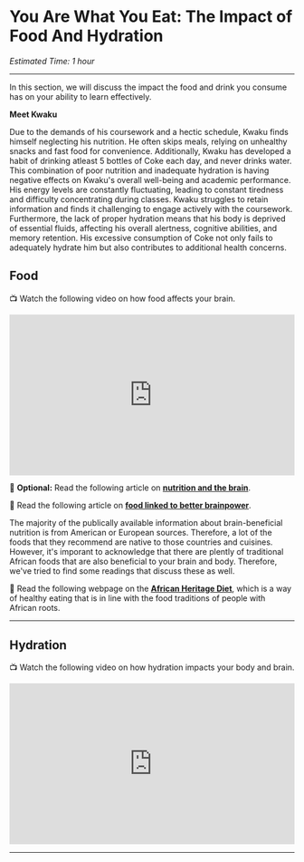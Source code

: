 # You Are What You Eat: The Impact of Food And Hydration

*Estimated Time: 1 hour*

---

In this section, we will discuss the impact the food and drink you consume has on your ability to learn effectively.

<aside>

**Meet Kwaku**
  
Due to the demands of his coursework and a hectic schedule, Kwaku finds himself neglecting his nutrition. He often skips meals, relying on unhealthy snacks and fast food for convenience. Additionally, Kwaku has developed a habit of drinking atleast 5 bottles of Coke each day, and never drinks water. This combination of poor nutrition and inadequate hydration is having negative effects on Kwaku's overall well-being and academic performance. His energy levels are constantly fluctuating, leading to constant tiredness and difficulty concentrating during classes. Kwaku struggles to retain information and finds it challenging to engage actively with the coursework. Furthermore, the lack of proper hydration means that his body is deprived of essential fluids, affecting his overall alertness, cognitive abilities, and memory retention. His excessive consumption of Coke not only fails to adequately hydrate him but also contributes to additional health concerns.
  
</aside>

## Food

<aside>


📺 Watch the following video on how food affects your brain.

</aside>

<div style="position: relative; padding-bottom: 56.25%; height: 0;"><iframe src="https://www.youtube.com/embed/xyQY8a-ng6g" title="YouTube video player" frameborder="0" allow="accelerometer; autoplay; clipboard-write; encrypted-media; gyroscope; picture-in-picture" allowfullscreen style="position: absolute; top: 0; left: 0; width: 100%; height: 100%;"></iframe></div>


<aside>
  
📖 **Optional:** Read the following article on [**nutrition and the brain**](http://faculty.washington.edu/chudler/nutr.html).

</aside>

<aside>


📖 Read the following article on [**food linked to better brainpower**](https://www.health.harvard.edu/healthbeat/foods-linked-to-better-brainpower).

</aside>

The majority of the publically available information about brain-beneficial nutrition is from American or European sources. Therefore, a lot of the foods that they recommend are native to those countries and cuisines. However, it's imporant to acknowledge that there are plently of traditional African foods that are also beneficial to your brain and body. Therefore, we've tried to find some readings that discuss these as well.

<aside>
  
📖 Read the following webpage on the **[African Heritage Diet](https://oldwayspt.org/traditional-diets/african-heritage-diet)**, which is a way of healthy eating that is in line with the food traditions of people with African roots.

</aside>

---

## Hydration

<aside>


📺 Watch the following video on how hydration impacts your body and brain.

</aside>

<div style="position: relative; padding-bottom: 56.25%; height: 0;"><iframe src="https://www.youtube.com/embed/9iMGFqMmUFs" title="YouTube video player" frameborder="0" allow="accelerometer; autoplay; clipboard-write; encrypted-media; gyroscope; picture-in-picture" allowfullscreen style="position: absolute; top: 0; left: 0; width: 100%; height: 100%;"></iframe></div>

---
